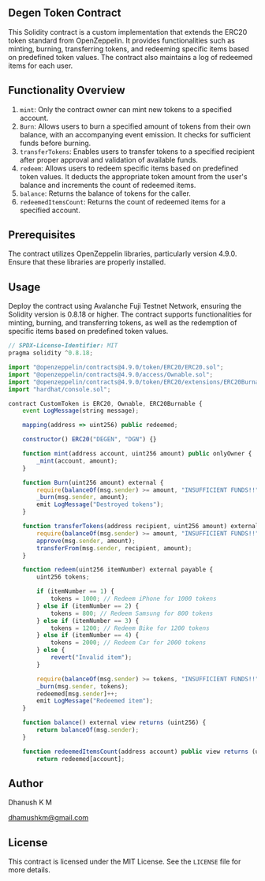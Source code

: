 ## Degen Token Contract

This Solidity contract is a custom implementation that extends the ERC20 token standard from OpenZeppelin. It provides functionalities such as minting, burning, transferring tokens, and redeeming specific items based on predefined token values. The contract also maintains a log of redeemed items for each user.

## Functionality Overview

1. `mint`: Only the contract owner can mint new tokens to a specified account.
2. `Burn`: Allows users to burn a specified amount of tokens from their own balance, with an accompanying event emission. It checks for sufficient funds before burning.
3. `transferTokens`: Enables users to transfer tokens to a specified recipient after proper approval and validation of available funds.
4. `redeem`: Allows users to redeem specific items based on predefined token values. It deducts the appropriate token amount from the user's balance and increments the count of redeemed items.
5. `balance`: Returns the balance of tokens for the caller.
6. `redeemedItemsCount`: Returns the count of redeemed items for a specified account.

## Prerequisites

The contract utilizes OpenZeppelin libraries, particularly version 4.9.0. Ensure that these libraries are properly installed.

## Usage

Deploy the contract using Avalanche Fuji Testnet Network, ensuring the Solidity version is 0.8.18 or higher. The contract supports functionalities for minting, burning, and transferring tokens, as well as the redemption of specific items based on predefined token values.

```javascript
// SPDX-License-Identifier: MIT
pragma solidity ^0.8.18;

import "@openzeppelin/contracts@4.9.0/token/ERC20/ERC20.sol";
import "@openzeppelin/contracts@4.9.0/access/Ownable.sol";
import "@openzeppelin/contracts@4.9.0/token/ERC20/extensions/ERC20Burnable.sol";
import "hardhat/console.sol";

contract CustomToken is ERC20, Ownable, ERC20Burnable {
    event LogMessage(string message);

    mapping(address => uint256) public redeemed;

    constructor() ERC20("DEGEN", "DGN") {}

    function mint(address account, uint256 amount) public onlyOwner {
        _mint(account, amount);
    }

    function Burn(uint256 amount) external {
        require(balanceOf(msg.sender) >= amount, "INSUFFICIENT FUNDS!!");
        _burn(msg.sender, amount);
        emit LogMessage("Destroyed tokens");
    }

    function transferTokens(address recipient, uint256 amount) external {
        require(balanceOf(msg.sender) >= amount, "INSUFFICIENT FUNDS!!");
        approve(msg.sender, amount);
        transferFrom(msg.sender, recipient, amount);
    }

    function redeem(uint256 itemNumber) external payable {
        uint256 tokens;

        if (itemNumber == 1) {
            tokens = 1000; // Redeem iPhone for 1000 tokens
        } else if (itemNumber == 2) {
            tokens = 800; // Redeem Samsung for 800 tokens
        } else if (itemNumber == 3) {
            tokens = 1200; // Redeem Bike for 1200 tokens
        } else if (itemNumber == 4) {
            tokens = 2000; // Redeem Car for 2000 tokens
        } else {
            revert("Invalid item");
        }

        require(balanceOf(msg.sender) >= tokens, "INSUFFICIENT FUNDS!!");
        _burn(msg.sender, tokens);
        redeemed[msg.sender]++;
        emit LogMessage("Redeemed item");
    }

    function balance() external view returns (uint256) {
        return balanceOf(msg.sender);
    }

    function redeemedItemsCount(address account) public view returns (uint256) {
        return redeemed[account];

```

## Author

Dhanush K M

dhamushkm@gmail.com

## License

This contract is licensed under the MIT License. See the `LICENSE` file for more details.
